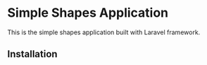 # Simple Shapes Application

This is the simple shapes application built with Laravel framework.

## Installation
